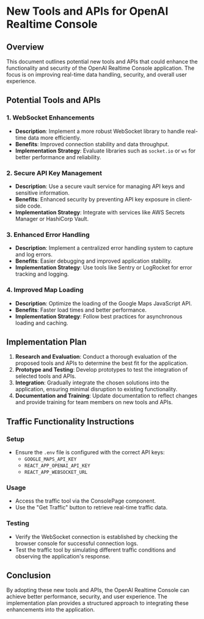 # New Tools and APIs for OpenAI Realtime Console

## Overview
This document outlines potential new tools and APIs that could enhance the functionality and security of the OpenAI Realtime Console application. The focus is on improving real-time data handling, security, and overall user experience.

## Potential Tools and APIs

### 1. WebSocket Enhancements
- **Description**: Implement a more robust WebSocket library to handle real-time data more efficiently.
- **Benefits**: Improved connection stability and data throughput.
- **Implementation Strategy**: Evaluate libraries such as `socket.io` or `ws` for better performance and reliability.

### 2. Secure API Key Management
- **Description**: Use a secure vault service for managing API keys and sensitive information.
- **Benefits**: Enhanced security by preventing API key exposure in client-side code.
- **Implementation Strategy**: Integrate with services like AWS Secrets Manager or HashiCorp Vault.

### 3. Enhanced Error Handling
- **Description**: Implement a centralized error handling system to capture and log errors.
- **Benefits**: Easier debugging and improved application stability.
- **Implementation Strategy**: Use tools like Sentry or LogRocket for error tracking and logging.

### 4. Improved Map Loading
- **Description**: Optimize the loading of the Google Maps JavaScript API.
- **Benefits**: Faster load times and better performance.
- **Implementation Strategy**: Follow best practices for asynchronous loading and caching.

## Implementation Plan
1. **Research and Evaluation**: Conduct a thorough evaluation of the proposed tools and APIs to determine the best fit for the application.
2. **Prototype and Testing**: Develop prototypes to test the integration of selected tools and APIs.
3. **Integration**: Gradually integrate the chosen solutions into the application, ensuring minimal disruption to existing functionality.
4. **Documentation and Training**: Update documentation to reflect changes and provide training for team members on new tools and APIs.

## Traffic Functionality Instructions

### Setup
- Ensure the `.env` file is configured with the correct API keys:
  - `GOOGLE_MAPS_API_KEY`
  - `REACT_APP_OPENAI_API_KEY`
  - `REACT_APP_WEBSOCKET_URL`

### Usage
- Access the traffic tool via the ConsolePage component.
- Use the "Get Traffic" button to retrieve real-time traffic data.

### Testing
- Verify the WebSocket connection is established by checking the browser console for successful connection logs.
- Test the traffic tool by simulating different traffic conditions and observing the application's response.

## Conclusion
By adopting these new tools and APIs, the OpenAI Realtime Console can achieve better performance, security, and user experience. The implementation plan provides a structured approach to integrating these enhancements into the application.
